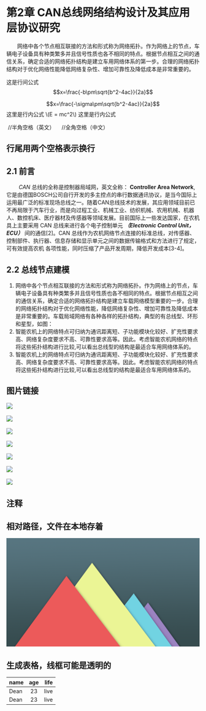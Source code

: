 [comment]: <> (pandoc test.md -o test.docx)
[comment]: <> (the command can generate the .docx file)

第2章 CAN总线网络结构设计及其应用层协议研究
======================================
&emsp;&emsp;网络中各个节点相互联接的方法和形式称为网络拓扑。作为网络上的节点，车辆电子设备具有种类繁多并且信号性质也各不相同的特点。根据节点相互之间的通信关系，确定合适的网络拓扑结构是建立车用网络体系的第一步。合理的网络拓扑结构对于优化网络性能降低网络复杂性、增加可靠性及降低成本是非常重要的。

这是行间公式
$$x=\frac{-b\pm\sqrt{b^2-4ac}}{2a}$$

$$x=\frac{-\sigma\pm\sqrt{b^2-4ac}}{2a}$$
这里是行内公式 \\(E = mc^2\\) 这里是行内公式

&nbsp;//半角空格（英文）
&emsp;//全角空格（中文）


## 行尾用两个空格表示换行

2.1 前言
-------


&emsp;&emsp;
*CAN*
总线的全称是控制器局域网，英文全称：
**Controller Area Network**,
它是由德国BOSCH公司自行开发的多主控点的串行数据通讯协议，是当今国际上运用最广泛的标准现场总线之一。随着CAN总线技术的发展，其应用领域目前已不再局限于汽车行业，而是向过程工业、机械工业、纺织机械、农用机械、机器人、数控机床、医疗器材及传感器等领域发展。目前国际上一些发达国家，在农机具上主要采用 CAN 总线来进行各个电子控制单元
***（Electronic Control Unit，ECU）***
间的通信[2]。CAN 总线作为农机网络节点连接的标准总线，对传感器、控制部件、执行器、信息存储和显示单元之间的数据传输格式和方法进行了规定，可有效提高农机 各项性能，同时压缩了产品开发周期，降低开发成本[3-4]。


2.2 总线节点建模
-----
1. 网络中各个节点相互联接的方法和形式称为网络拓扑。作为网络上的节点，车辆电子设备具有种类繁多并且信号性质也各不相同的特点。根据节点相互之间的通信关系，确定合适的网络拓扑结构是建立车载网络模型重要的一步。合理的网络拓扑结构对于优化网络性能，降低网络复杂性、增加可靠性及降低成本是非常重要的。车载局域网络有各种各样的拓扑结构，典型的有总线型、环形和星型，如图：
2. 智能农机上的网络特点可归纳为通讯距离短、子功能模块化较好、扩充性要求高、网络复杂度要求不高、可靠性要求高等。因此。考虑智能农机网络的特点将这些拓扑结构进行比较,可以看出总线型的结构是最适合车用网络体系的。
3. 智能农机上的网络特点可归纳为通讯距离短、子功能模块化较好、扩充性要求高、网络复杂度要求不高、可靠性要求高等。因此。考虑智能农机网络的特点将这些拓扑结构进行比较,可以看出总线型的结构是最适合车用网络体系的。

## 图片链接
![](https://i.imgur.com/7xQPeNr.png)

![](https://i.imgur.com/UrNWxVw.png)

![](https://i.imgur.com/CESseSN.png)

![](https://i.imgur.com/l7c3aIW.png)

![](https://i.imgur.com/7u1lDnq.png)

![](https://i.imgur.com/rgZFPXI.png)

![](https://i.imgur.com/ILfKNuf.png)

## 注释
[comment]: <> (This is a comment, it will not be included)
[comment]: <> (in  the output file unless you use it in)
[comment]: <> (a reference style link.)
[//]: <> (This is also a comment.)
[//]: # (This may be the most platform independent comment)

## 相对路径，文件在本地存着
![the picture name](./1.png)

## 生成表格，线框可能是透明的
| name | age | life |
| ---- | :-: | ---: |
| Dean | 23 | live|
| Dean | 23 | live|
